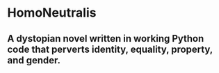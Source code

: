 # HomoNeutralis

## A dystopian novel written in working Python code that perverts identity, equality, property, and gender.